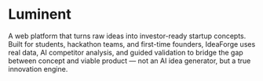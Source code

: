 # Luminent
A web platform that turns raw ideas into investor-ready startup concepts. Built for students, hackathon teams, and first-time founders, IdeaForge uses real data, AI competitor analysis, and guided validation to bridge the gap between concept and viable product — not an AI idea generator, but a true innovation engine.
